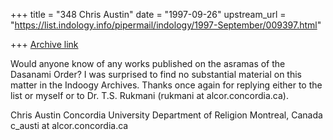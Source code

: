+++
title = "348 Chris Austin"
date = "1997-09-26"
upstream_url = "https://list.indology.info/pipermail/indology/1997-September/009397.html"

+++
[Archive link](https://list.indology.info/pipermail/indology/1997-September/009397.html)

Would anyone know of any works published on the asramas of the Dasanami
Order? I was surprised to find no substantial material on this matter in
the Indoogy Archives. Thanks once again for replying either to the list or
myself or to Dr. T.S. Rukmani (rukmani at alcor.concordia.ca).

Chris Austin
Concordia University
Department of Religion
Montreal, Canada
c_austi at alcor.concordia.ca




